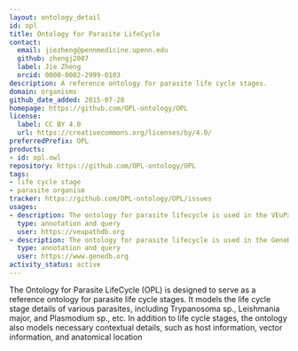 ```yaml
---
layout: ontology_detail
id: opl
title: Ontology for Parasite LifeCycle
contact:
  email: jiezheng@pennmedicine.upenn.edu
  github: zhengj2007
  label: Jie Zheng
  orcid: 0000-0002-2999-0103
description: A reference ontology for parasite life cycle stages.
domain: organisms
github_date_added: 2015-07-28
homepage: https://github.com/OPL-ontology/OPL
license:
  label: CC BY 4.0
  url: https://creativecommons.org/licenses/by/4.0/
preferredPrefix: OPL
products:
- id: opl.owl
repository: https://github.com/OPL-ontology/OPL
tags:
- life cycle stage
- parasite organism
tracker: https://github.com/OPL-ontology/OPL/issues
usages:
- description: The ontology for parasite lifecycle is used in the VEuPathDB (Eukaryotic Pathogen, Vector & Host Informatics Resources) for parasite life cycle annotation.
  type: annotation and query
  user: https://veupathdb.org
- description: The ontology for parasite lifecycle is used in the GeneDB for parasite life cycle annotation.
  type: annotation and query
  user: https://www.genedb.org
activity_status: active
---
```


The Ontology for Parasite LifeCycle (OPL) is designed to serve as a reference ontology for parasite life cycle stages. It models the life cycle stage details of various parasites, including Trypanosoma sp., Leishmania major, and Plasmodium sp., etc. In addition to life cycle stages, the ontology also models necessary contextual details, such as host information, vector information, and anatomical location
